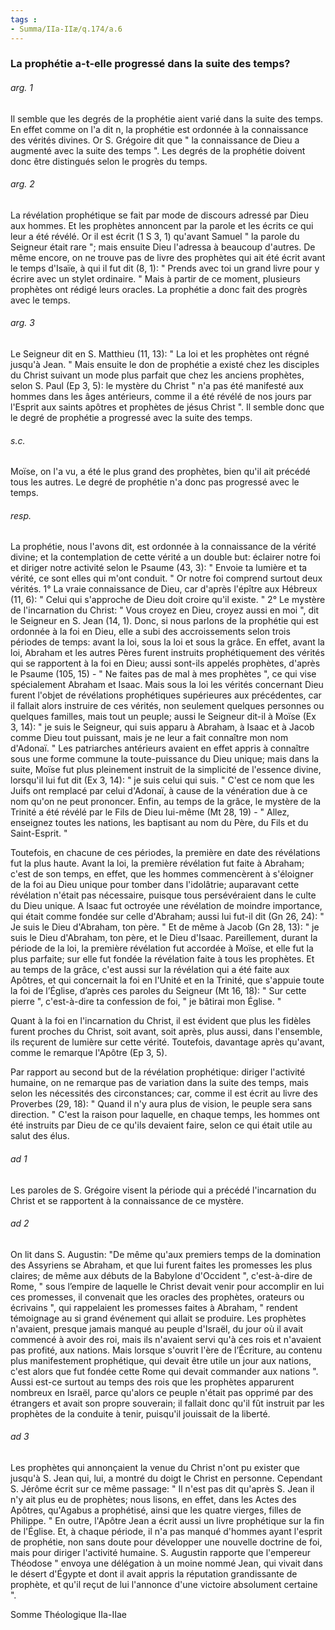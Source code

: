 ```yaml
---
tags : 
- Summa/IIa-IIæ/q.174/a.6
---
```


### La prophétie a-t-elle progressé dans la suite des temps?

###### arg. 1
Il semble que les degrés de la prophétie aient varié dans la suite des temps. En effet comme on l'a dit n, la prophétie est ordonnée à la connaissance des vérités divines. Or S. Grégoire dit que " la connaissance de Dieu a augmenté avec la suite des temps ". Les degrés de la prophétie doivent donc être distingués selon le progrès du temps. 

###### arg. 2
La révélation prophétique se fait par mode de discours adressé par Dieu aux hommes. Et les prophètes annoncent par la parole et les écrits ce qui leur a été révélé. Or il est écrit (1 S 3, 1) qu'avant Samuel " la parole du Seigneur était rare "; mais ensuite Dieu l'adressa à beaucoup d'autres. De même encore, on ne trouve pas de livre des prophètes qui ait été écrit avant le temps d'Isaïe, à qui il fut dit (8, 1): " Prends avec toi un grand livre pour y écrire avec un stylet ordinaire. " Mais à partir de ce moment, plusieurs prophètes ont rédigé leurs oracles. La prophétie a donc fait des progrès avec le temps. 

###### arg. 3
Le Seigneur dit en S. Matthieu (11, 13): " La loi et les prophètes ont régné jusqu'à Jean. " Mais ensuite le don de prophétie a existé chez les disciples du Christ suivant un mode plus parfait que chez les anciens prophètes, selon S. Paul (Ep 3, 5): le mystère du Christ " n'a pas été manifesté aux hommes dans les âges antérieurs, comme il a été révélé de nos jours par l'Esprit aux saints apôtres et prophètes de jésus Christ ". Il semble donc que le degré de prophétie a progressé avec la suite des temps. 

###### s.c.
Moïse, on l'a vu, a été le plus grand des prophètes, bien qu'il ait précédé tous les autres. Le degré de prophétie n'a donc pas progressé avec le temps. 

###### resp.
La prophétie, nous l'avons dit, est ordonnée à la connaissance de la vérité divine; et la contemplation de cette vérité a un double but: éclairer notre foi et diriger notre activité selon le Psaume (43, 3): " Envoie ta lumière et ta vérité, ce sont elles qui m'ont conduit. " Or notre foi comprend surtout deux vérités. 1° La vraie connaissance de Dieu, car d'après l'épître aux Hébreux (11, 6): " Celui qui s'approche de Dieu doit croire qu'il existe. " 2° Le mystère de l'incarnation du Christ: " Vous croyez en Dieu, croyez aussi en moi ", dit le Seigneur en S. Jean (14, 1). Donc, si nous parlons de la prophétie qui est ordonnée à la foi en Dieu, elle a subi des accroissements selon trois périodes de temps: avant la loi, sous la loi et sous la grâce. En effet, avant la loi, Abraham et les autres Pères furent instruits prophétiquement des vérités qui se rapportent à la foi en Dieu; aussi sont-ils appelés prophètes, d'après le Psaume (105, 15) - " Ne faites pas de mal à mes prophètes ", ce qui vise spécialement Abraham et Isaac. Mais sous la loi les vérités concernant Dieu furent l'objet de révélations prophétiques supérieures aux précédentes, car il fallait alors instruire de ces vérités, non seulement quelques personnes ou quelques familles, mais tout un peuple; aussi le Seigneur dit-il à Moïse (Ex 3, 14): " je suis le Seigneur, qui suis apparu à Abraham, à Isaac et à Jacob comme Dieu tout puissant, mais je ne leur a fait connaître mon nom d'Adonaï. " Les patriarches antérieurs avaient en effet appris à connaître sous une forme commune la toute-puissance du Dieu unique; mais dans la suite, Moïse fut plus pleinement instruit de la simplicité de l'essence divine, lorsqu'il lui fut dit (Ex 3, 14): " je suis celui qui suis. " C'est ce nom que les Juifs ont remplacé par celui d'Adonaï, à cause de la vénération due à ce nom qu'on ne peut prononcer. Enfin, au temps de la grâce, le mystère de la Trinité a été révélé par le Fils de Dieu lui-même (Mt 28, 19) - " Allez, enseignez toutes les nations, les baptisant au nom du Père, du Fils et du Saint-Esprit. " 

Toutefois, en chacune de ces périodes, la première en date des révélations fut la plus haute. Avant la loi, la première révélation fut faite à Abraham; c'est de son temps, en effet, que les hommes commencèrent à s'éloigner de la foi au Dieu unique pour tomber dans l'idolâtrie; auparavant cette révélation n'était pas nécessaire, puisque tous persévéraient dans le culte du Dieu unique. A Isaac fut octroyée une révélation de moindre importance, qui était comme fondée sur celle d'Abraham; aussi lui fut-il dit (Gn 26, 24): " Je suis le Dieu d'Abraham, ton père. " Et de même à Jacob (Gn 28, 13): " je suis le Dieu d'Abraham, ton père, et le Dieu d'Isaac. Pareillement, durant la période de la loi, la première révélation fut accordée à Moïse, et elle fut la plus parfaite; sur elle fut fondée la révélation faite à tous les prophètes. Et au temps de la grâce, c'est aussi sur la révélation qui a été faite aux Apôtres, et qui concernait la foi en l'Unité et en la Trinité, que s'appuie toute la foi de l’Église, d’après ces paroles du Seigneur (Mt 16, 18): " Sur cette pierre ", c'est-à-dire ta confession de foi, " je bâtirai mon Église. " 

Quant à la foi en l'incarnation du Christ, il est évident que plus les fidèles furent proches du Christ, soit avant, soit après, plus aussi, dans l'ensemble, ils reçurent de lumière sur cette vérité. Toutefois, davantage après qu'avant, comme le remarque l'Apôtre (Ep 3, 5). 

Par rapport au second but de la révélation prophétique: diriger l'activité humaine, on ne remarque pas de variation dans la suite des temps, mais selon les nécessités des circonstances; car, comme il est écrit au livre des Proverbes (29, 18): " Quand il n'y aura plus de vision, le peuple sera sans direction. " C'est la raison pour laquelle, en chaque temps, les hommes ont été instruits par Dieu de ce qu'ils devaient faire, selon ce qui était utile au salut des élus. 

###### ad 1
Les paroles de S. Grégoire visent la période qui a précédé l'incarnation du Christ et se rapportent à la connaissance de ce mystère. 

###### ad 2
On lit dans S. Augustin: "De même qu'aux premiers temps de la domination des Assyriens se Abraham, et que lui furent faites les promesses les plus claires; de même aux débuts de la Babylone d'Occident ", c'est-à-dire de Rome, " sous l’empire de laquelle le Christ devait venir pour accomplir en lui ces promesses, il convenait que les oracles des prophètes, orateurs ou écrivains ", qui rappelaient les promesses faites à Abraham, " rendent témoignage au si grand événement qui allait se produire. Les prophètes n'avaient, presque jamais manqué au peuple d'Israël, du jour où il avait commencé à avoir des roi, mais ils n'avaient servi qu'à ces rois et n'avaient pas profité, aux nations. Mais lorsque s'ouvrit l'ère de l’Écriture, au contenu plus manifestement prophétique, qui devait être utile un jour aux nations, c'est alors que fut fondée cette Rome qui devait commander aux nations ". Aussi est-ce surtout au temps des rois que les prophètes apparurent nombreux en Israël, parce qu'alors ce peuple n'était pas opprimé par des étrangers et avait son propre souverain; il fallait donc qu'il fût instruit par les prophètes de la conduite à tenir, puisqu'il jouissait de la liberté. 

###### ad 3
Les prophètes qui annonçaient la venue du Christ n'ont pu exister que jusqu'à S. Jean qui, lui, a montré du doigt le Christ en personne. Cependant S. Jérôme écrit sur ce même passage: " Il n'est pas dit qu'après S. Jean il n'y ait plus eu de prophètes; nous lisons, en effet, dans les Actes des Apôtres, qu'Agabus a prophétisé, ainsi que les quatre vierges, filles de Philippe. " En outre, l'Apôtre Jean a écrit aussi un livre prophétique sur la fin de l'Église. Et, à chaque période, il n'a pas manqué d'hommes ayant l'esprit de prophétie, non sans doute pour développer une nouvelle doctrine de foi, mais pour diriger l'activité humaine. S. Augustin rapporte que l'empereur Théodose " envoya une délégation à un moine nommé Jean, qui vivait dans le désert d'Égypte et dont il avait appris la réputation grandissante de prophète, et qu'il reçut de lui l'annonce d'une victoire absolument certaine ". 

Somme Théologique IIa-IIae 

